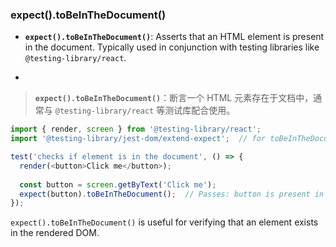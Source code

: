 ### expect().toBeInTheDocument()

- **`expect().toBeInTheDocument()`**: Asserts that an HTML element is present in the document. Typically used in conjunction with testing libraries like `@testing-library/react`.

- <audio src="..\..\mp3\Asserts that an (1).mp3"></audio>

> **`expect().toBeInTheDocument()`**：断言一个 HTML 元素存在于文档中，通常与 `@testing-library/react` 等测试库配合使用。
>
> <audio src="..\..\mp3\断言一个 HTML 元素存在于.mp3"></audio>

```js
import { render, screen } from '@testing-library/react';
import '@testing-library/jest-dom/extend-expect';  // for toBeInTheDocument()

test('checks if element is in the document', () => {
  render(<button>Click me</button>);
  
  const button = screen.getByText('Click me');
  expect(button).toBeInTheDocument();  // Passes: button is present in the DOM
});
```

<audio src="..\..\mp3/这段代码展示了如何使用 Jes (4).mp3"></audio>

`expect().toBeInTheDocument()` is useful for verifying that an element exists in the rendered DOM.